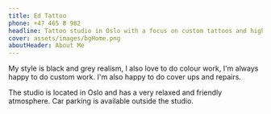 ```yaml
---
title: Ed Tattoo
phone: +47 465 8 982
headline: Tattoo studio in Oslo with a focus on custom tattoos and high quality work.
cover: assets/images/bgHome.png
aboutHeader: About Me
---
```

My style is black and grey realism, I also love to do colour work, I'm always happy to do custom work. I'm also happy to do cover ups and repairs.

The studio is located in Oslo and has a very relaxed and friendly atmosphere. Car parking is available outside the studio. 

